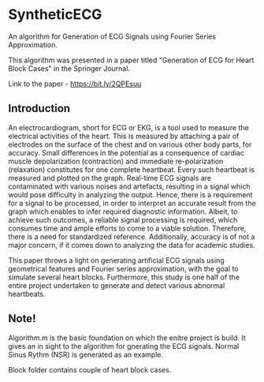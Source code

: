 # SyntheticECG
An algorithm for Generation of ECG Signals using Fourier Series Approximation.

This algorithm was presented in a paper titled "Generation of ECG for Heart Block Cases" in the Springer Journal.

Link to the paper - https://bit.ly/2QPEsuu

## Introduction

An electrocardiogram, short for ECG or EKG, is a tool used to measure the electrical
activities of the heart. This is measured by attaching a pair of electrodes on the
surface of the chest and on various other body parts, for accuracy. Small differences
in the potential as a consequence of cardiac muscle depolarization (contraction) and
immediate re-polarization (relaxation) constitutes for one complete heartbeat. Every
such heartbeat is measured and plotted on the graph.
Real-time ECG signals are contaminated with various noises and artefacts,
resulting in a signal which would pose difficulty in analyzing the output. Hence,
there is a requirement for a signal to be processed, in order to interpret an accurate
result from the graph which enables to infer required diagnostic information. Albeit,
to achieve such outcomes, a reliable signal processing is required, which consumes
time and ample efforts to come to a viable solution. Therefore, there is a need for
standardized reference. Additionally, accuracy is of not a major concern, if it comes
down to analyzing the data for academic studies.

This paper throws a light on generating artificial ECG signals using
geometrical features and Fourier series approximation, with the goal to simulate
several heart blocks. Furthermore, this study is one half of the entire project
undertaken to generate and detect various abnormal heartbeats.




## Note!

Algorithm.m is the basic foundation on which the enitre project is build. It gives an in sight to the algorithm for gnerating the ECG signals.
Normal Sinus Rythm (NSR) is generated as an example.
 
Block folder contains couple of heart block cases. 


